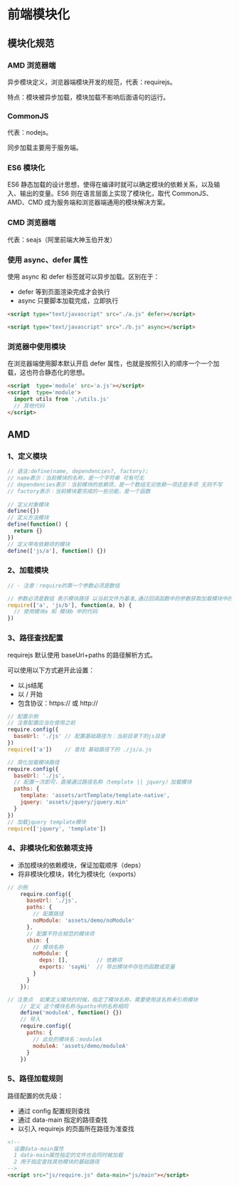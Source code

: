# 前端模块化
## 模块化规范
### AMD 浏览器端
异步模块定义，浏览器端模块开发的规范，代表：requirejs。

特点：模块被异步加载，模块加载不影响后面语句的运行。

### CommonJS 
代表：nodejs。

同步加载主要用于服务端。

### ES6 模块化
ES6 静态加载的设计思想，使得在编译时就可以确定模块的依赖关系，以及输入、输出的变量。ES6 则在语言层面上实现了模块化，取代 CommonJS、AMD、CMD 成为服务端和浏览器端通用的模块解决方案。

### CMD 浏览器端
代表：seajs（阿里前端大神玉伯开发）

### 使用 async、defer 属性
使用 async 和 defer 标签就可以异步加载。区别在于：

* defer 等到页面渲染完成才会执行
* async 只要脚本加载完成，立即执行

``` html
<script type="text/javascript" src="./a.js" defer></script>

<script type="text/javascript" src="./b.js" async></script>
```

### 浏览器中使用模块
在浏览器端使用脚本默认开启 defer 属性，也就是按照引入的顺序一个一个加载，这也符合静态化的思想。

``` html
<script  type='module' src='a.js'></script>
<script  type='module'>
  import utils from './utils.js'
  // 其他代码
</script>
```

## AMD
### 1、定义模块
``` js
// 语法:define(name, dependencies?, factory);
// name表示：当前模块的名称，是一个字符串 可有可无
// dependencies表示：当前模块的依赖项，是一个数组无论依赖一项还是多项 无则不写
// factory表示：当前模块要完成的一些功能，是一个函数
    
// 定义对象模块
define({})
// 定义方法模块
define(function() {
  return {}
})
// 定义带有依赖项的模块
define(['js/a'], function() {})
```

### 2、加载模块
``` js
// - 注意：require的第一个参数必须是数组

// 参数必须是数组 表示模块路径 以当前文件为基准,通过回调函数中的参数获取加载模块中的变量 参数与模块按照顺序一一对应
require(['a', 'js/b'], function(a, b) {
  // 使用模块a 和 模块b 中的代码
})
```

### 3、路径查找配置
requirejs 默认使用 baseUrl+paths 的路径解析方式。

可以使用以下方式避开此设置：

* 以.js结尾
* 以 / 开始
* 包含协议：https:// 或 http://

``` js
// 配置示例
// 注意配置应当在使用之前
require.config({
  baseUrl: './js' // 配置基础路径为：当前目录下的js目录
})
require(['a'])    // 查找 基础路径下的 ./js/a.js

// 简化加载模块路径
require.config({
  baseUrl: './js',
  // 配置一次即可，直接通过路径名称（template || jquery）加载模块
  paths: {
    template: 'assets/artTemplate/template-native',
    jquery: 'assets/jquery/jquery.min'
  }
})
// 加载jquery template模块
require(['jquery', 'template'])
```

### 4、非模块化和依赖项支持
* 添加模块的依赖模块，保证加载顺序（deps）
* 将非模块化模块，转化为模块化（exports）

``` js
// 示例
    require.config({
      baseUrl: './js',
      paths: {
        // 配置路径
        noModule: 'assets/demo/noModule'
      },
      // 配置不符合规范的模块项
      shim: {
        // 模块名称
        noModule: {
          deps: [],         // 依赖项
          exports: 'sayHi'  // 导出模块中存在的函数或变量
        }
      }
    });

// 注意点  如果定义模块的时候，指定了模块名称，需要使用该名称来引用模块
    // 定义 这个模块名称与paths中的名称相同
    define('moduleA', function() {})
    // 导入
    require.config({
      paths: {
        // 此处的模块名：moduleA
        moduleA: 'assets/demo/moduleA'
      }
    })
```

### 5、路径加载规则
路径配置的优先级：

* 通过 config 配置规则查找
* 通过 data-main 指定的路径查找
* 以引入 requirejs 的页面所在路径为准查找

``` html
<!-- 
  设置data-main属性
  1 data-main属性指定的文件也会同时被加载
  2 用于指定查找其他模块的基础路径
-->
<script src="js/require.js" data-main="js/main"></script>
```